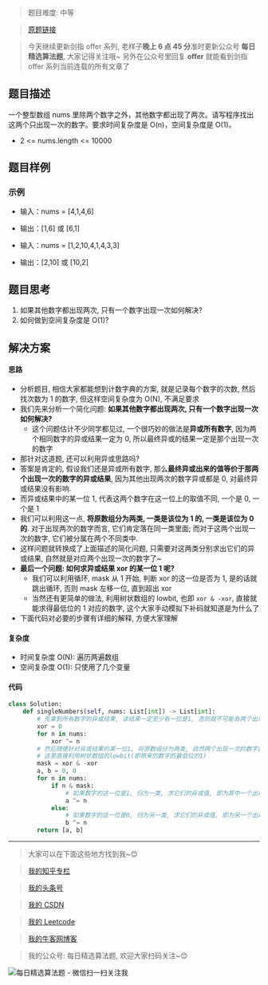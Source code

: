 > 题目难度: 中等

> [原题链接](https://leetcode-cn.com/problems/shu-zu-zhong-shu-zi-chu-xian-de-ci-shu-lcof/)

> 今天继续更新剑指 offer 系列, 老样子**晚上 6 点 45 分**准时更新公众号 **每日精选算法题**, 大家记得关注哦~ 另外在公众号里回复 **offer** 就能看到剑指 offer 系列当前连载的所有文章了

## 题目描述

一个整型数组 nums 里除两个数字之外，其他数字都出现了两次。请写程序找出这两个只出现一次的数字。要求时间复杂度是 O(n)，空间复杂度是 O(1)。

- 2 <= nums.length <= 10000

## 题目样例

### 示例

- 输入：nums = [4,1,4,6]
- 输出：[1,6] 或 [6,1]

- 输入：nums = [1,2,10,4,1,4,3,3]
- 输出：[2,10] 或 [10,2]

## 题目思考

1. 如果其他数字都出现两次, 只有一个数字出现一次如何解决?
2. 如何做到空间复杂度是 O(1)?

## 解决方案

#### 思路

- 分析题目, 相信大家都能想到计数字典的方案, 就是记录每个数字的次数, 然后找次数为 1 的数字, 但这样空间复杂度为 O(N), 不满足要求
- 我们先来分析一个简化问题: **如果其他数字都出现两次, 只有一个数字出现一次如何解决?**
  - 这个问题估计不少同学都见过, 一个很巧妙的做法是**异或所有数字**, 因为两个相同数字的异或结果一定为 0, 所以最终异或的结果一定是那个出现一次的数字
- 那针对这道题, 还可以利用异或思路吗?
- 答案是肯定的, 假设我们还是异或所有数字, 那么**最终异或出来的值等价于那两个出现一次的数字的异或结果**, 因为其他出现两次的数字异或都是 0, 对最终异或结果没有影响.
- 而异或结果中的某一位 1, 代表这两个数字在这一位上的取值不同, 一个是 0, 一个是 1
- 我们可以利用这一点, **将原数组分为两类, 一类是该位为 1 的, 一类是该位为 0 的**. 对于出现两次的数字而言, 它们肯定落在同一类里面; 而对于这两个出现一次的数字, 它们被分属在两个不同类中.
- 这样问题就转换成了上面描述的简化问题, 只需要对这两类分别求出它们的异或结果, 自然就是对应两个出现一次的数字了~
- **最后一个问题: 如何求异或结果 xor 的某一位 1 呢?**
  - 我们可以利用循环, mask 从 1 开始, 判断 xor 的这一位是否为 1, 是的话就跳出循环, 否则 mask 左移一位, 直到超出 xor
  - 当然还有更简单的做法, 利用树状数组的 lowbit, 也即 `xor & -xor`, 直接就能求得最低位的 1 对应的数字, 这个大家手动模拟下补码就知道是为什么了
- 下面代码对必要的步骤有详细的解释, 方便大家理解

#### 复杂度

- 时间复杂度 O(N): 遍历两遍数组
- 空间复杂度 O(1): 只使用了几个变量

#### 代码

```python
class Solution:
    def singleNumbers(self, nums: List[int]) -> List[int]:
        # 先拿到所有数字的异或结果, 该结果一定至少有一位是1, 否则就不可能有两个出现一次的数字
        xor = 0
        for n in nums:
            xor ^= n
        # 然后随便针对异或结果的某一位1, 将原数组分为两类, 自然两个出现一次的数字就会分别落在不同类里面, 否则其异或结果的这一位不可能是1
        # 这里直接利用树状数组的lowbit(即原来的数字的最低位的1)
        mask = xor & -xor
        a, b = 0, 0
        for n in nums:
            if n & mask:
                # 如果数字的这一位是1, 归为一类, 求它们的异或值, 即为其中一个出现一次的数
                a ^= n
            else:
                # 如果数字的这一位是0, 归为另一类, 求它们的异或值, 即为另一个出现一次的数
                b ^= n
        return [a, b]
```

---

> 大家可以在下面这些地方找到我~😊

> [我的知乎专栏](https://zhuanlan.zhihu.com/c_1242508721932464128)

> [我的头条号](https://www.toutiao.com/c/user/1090304683804520/#mid=1671643017345028)

> [我的 CSDN](https://me.csdn.net/zjulyx1993)

> [我的 Leetcode](https://leetcode-cn.com/u/suibianfahui/)

> [我的牛客网博客](https://blog.nowcoder.net/zjulyx)

> 我的公众号: 每日精选算法题, 欢迎大家扫码关注~😊

![每日精选算法题 - 微信扫一扫关注我](https://mmbiz.qpic.cn/mmbiz_jpg/1KjZicMlYPMgZWmoL4eYcs6UcfmvsetDWME2YJyaCp9oT9z3U573FWENBNhyOByxYI0epew6O37hiaOhdh90QeJg/640?wx_fmt=jpeg&tp=webp&wxfrom=5&wx_lazy=1&wx_co=1)
